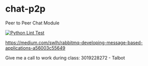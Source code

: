 # chat-p2p
Peer to Peer Chat Module

[![Python Lint Test](https://github.com/dpe22/chat-p2p/actions/workflows/python-lint-test.yml/badge.svg)](https://github.com/dpe22/chat-p2p/actions/workflows/python-lint-test.yml)

https://medium.com/swlh/rabbitmq-developing-message-based-applications-a56003c55649

Give me a call to work during class: 3019228272 - Talbot 

